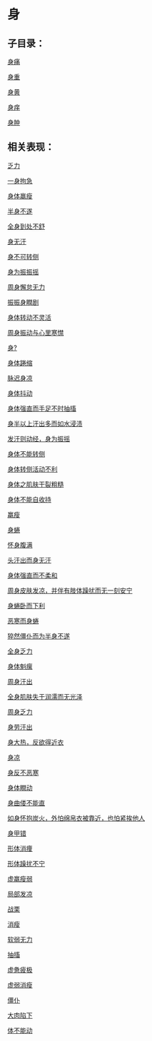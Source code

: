 # 身

## 子目录：
[身痛](https://www.gmzyjc.com/read/biaoxian/cat_身痛.md)
[身重](https://www.gmzyjc.com/read/biaoxian/cat_身重.md)
[身黄](https://www.gmzyjc.com/read/biaoxian/cat_身黄.md)
[身痒](https://www.gmzyjc.com/read/biaoxian/cat_身痒.md)
[身肿](https://www.gmzyjc.com/read/biaoxian/cat_身肿.md)
## 相关表现：

[乏力](https://zuoye.gmzyh.com/search?key=乏力)
[一身拘急](https://zuoye.gmzyh.com/search?key=一身拘急)
[身体羸瘦](https://zuoye.gmzyh.com/search?key=身体羸瘦)
[半身不遂](https://zuoye.gmzyh.com/search?key=半身不遂)
[全身到处不舒](https://zuoye.gmzyh.com/search?key=全身到处不舒)
[身无汗](https://zuoye.gmzyh.com/search?key=身无汗)
[身不可转侧](https://zuoye.gmzyh.com/search?key=身不可转侧)
[身为振振摇](https://zuoye.gmzyh.com/search?key=身为振振摇)
[周身懈怠无力](https://zuoye.gmzyh.com/search?key=周身懈怠无力)
[振振身瞤剧](https://zuoye.gmzyh.com/search?key=振振身瞤剧)
[身体转动不灵活](https://zuoye.gmzyh.com/search?key=身体转动不灵活)
[周身振动与心里寒㦗](https://zuoye.gmzyh.com/search?key=周身振动与心里寒㦗)
[身?](https://zuoye.gmzyh.com/search?key=身?)
[身体踡缩](https://zuoye.gmzyh.com/search?key=身体踡缩)
[脉迟身凉](https://zuoye.gmzyh.com/search?key=脉迟身凉)
[身体抖动](https://zuoye.gmzyh.com/search?key=身体抖动)
[身体强直而手足不时抽搐](https://zuoye.gmzyh.com/search?key=身体强直而手足不时抽搐)
[身半以上汗出多而如水浸渍](https://zuoye.gmzyh.com/search?key=身半以上汗出多而如水浸渍)
[发汗则动经，身为振摇](https://zuoye.gmzyh.com/search?key=发汗则动经，身为振摇)
[身体不能转侧](https://zuoye.gmzyh.com/search?key=身体不能转侧)
[身体转侧活动不利](https://zuoye.gmzyh.com/search?key=身体转侧活动不利)
[身体之肌肤干裂粗糙](https://zuoye.gmzyh.com/search?key=身体之肌肤干裂粗糙)
[身体不能自收持](https://zuoye.gmzyh.com/search?key=身体不能自收持)
[羸瘦](https://zuoye.gmzyh.com/search?key=羸瘦)
[身蜷](https://zuoye.gmzyh.com/search?key=身蜷)
[怀身腹满](https://zuoye.gmzyh.com/search?key=怀身腹满)
[头汗出而身无汗](https://zuoye.gmzyh.com/search?key=头汗出而身无汗)
[身体强直而不柔和](https://zuoye.gmzyh.com/search?key=身体强直而不柔和)
[周身皮肤发凉，并伴有肢体躁扰而无一刻安宁](https://zuoye.gmzyh.com/search?key=周身皮肤发凉，并伴有肢体躁扰而无一刻安宁)
[身蜷卧而下利](https://zuoye.gmzyh.com/search?key=身蜷卧而下利)
[恶寒而身蜷](https://zuoye.gmzyh.com/search?key=恶寒而身蜷)
[猝然僵仆而为半身不遂](https://zuoye.gmzyh.com/search?key=猝然僵仆而为半身不遂)
[全身乏力](https://zuoye.gmzyh.com/search?key=全身乏力)
[身体魁瘰](https://zuoye.gmzyh.com/search?key=身体魁瘰)
[周身汗出](https://zuoye.gmzyh.com/search?key=周身汗出)
[全身肌肤失于润濡而无光泽](https://zuoye.gmzyh.com/search?key=全身肌肤失于润濡而无光泽)
[周身乏力](https://zuoye.gmzyh.com/search?key=周身乏力)
[身劳汗出](https://zuoye.gmzyh.com/search?key=身劳汗出)
[身大热，反欲得近衣](https://zuoye.gmzyh.com/search?key=身大热，反欲得近衣)
[身凉](https://zuoye.gmzyh.com/search?key=身凉)
[身反不恶寒](https://zuoye.gmzyh.com/search?key=身反不恶寒)
[身体瞤动](https://zuoye.gmzyh.com/search?key=身体瞤动)
[身曲偻不能直](https://zuoye.gmzyh.com/search?key=身曲偻不能直)
[如身怀抱炭火，外怕绵帛衣被靠近，也怕紧挨他人](https://zuoye.gmzyh.com/search?key=如身怀抱炭火，外怕绵帛衣被靠近，也怕紧挨他人)
[身甲错](https://zuoye.gmzyh.com/search?key=身甲错)
[形体消痩](https://zuoye.gmzyh.com/search?key=形体消痩)
[形体躁扰不宁](https://zuoye.gmzyh.com/search?key=形体躁扰不宁)
[虚羸瘦弱](https://zuoye.gmzyh.com/search?key=虚羸瘦弱)
[局部发凉](https://zuoye.gmzyh.com/search?key=局部发凉)
[战栗](https://zuoye.gmzyh.com/search?key=战栗)
[消瘦](https://zuoye.gmzyh.com/search?key=消瘦)
[软弱无力](https://zuoye.gmzyh.com/search?key=软弱无力)
[抽搐](https://zuoye.gmzyh.com/search?key=抽搐)
[虚惫疲极](https://zuoye.gmzyh.com/search?key=虚惫疲极)
[虚弱消瘦](https://zuoye.gmzyh.com/search?key=虚弱消瘦)
[僵仆](https://zuoye.gmzyh.com/search?key=僵仆)
[大肉陷下](https://zuoye.gmzyh.com/search?key=大肉陷下)
[体不能动](https://zuoye.gmzyh.com/search?key=体不能动)
